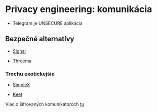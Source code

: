 # Privacy engineering: komunikácia

- Telegram je UNSECURE aplikácia

## Bezpečné alternatívy

- [Signal](https://signal.org/)

- Threema

### Trochu exotickejšie 

- [SimpleX](https://simplex.chat/)

- [Keet](https://keet.io/)

Viac o šifrovaných komunikátoroch [tu](https://juraj.bednar.io/blog/2022/04/05/sifrovane-komunikacne-nastroje-prehlad/)